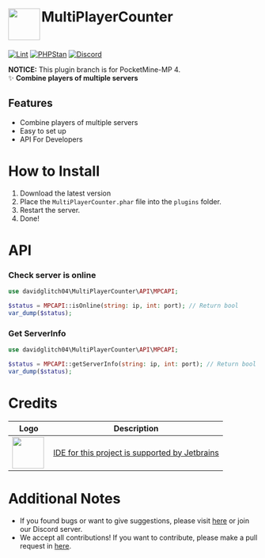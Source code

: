 <h1>MultiPlayerCounter<img src="assets/images/icon.png" height="64" width="64" align="left"></img></h1><br/>

[![Lint](https://poggit.pmmp.io/ci.shield/David-pm-pl/MultiPlayerCounter/MultiPlayerCounter)](https://poggit.pmmp.io/ci/David-pm-pl/MultiPlayerCounter/MultiPlayerCounter)
[![PHPStan](https://github.com/david-pm-pl/MultiPlayerCounter/actions/workflows/php.yml/badge.svg)](https://github.com/david-pm-pl/MultiPlayerCounter/actions/workflows/php.yml/badge.svg)
[![Discord](https://img.shields.io/discord/942248186670641202.svg?label=&logo=discord&logoColor=ffffff&color=7389D8&labelColor=6A7EC2)](https://discord.gg/34PC5u9W)

**NOTICE:** This plugin branch is for PocketMine-MP 4. <br/>
✨ **Combine players of multiple servers**
</div>

## Features
- Combine players of multiple servers
- Easy to set up
- API For Developers

# How to Install

1. Download the latest version
2. Place the `MultiPlayerCounter.phar` file into the `plugins` folder.
3. Restart the server.
4. Done!

# API

 ### Check server is online

  ```php
  use davidglitch04\MultiPlayerCounter\API\MPCAPI;

  $status = MPCAPI::isOnline(string: ip, int: port); // Return bool
  var_dump($status);
  ```

 ### Get ServerInfo
  ```php
  use davidglitch04\MultiPlayerCounter\API\MPCAPI;

  $status = MPCAPI::getServerInfo(string: ip, int: port); // Return bool
  var_dump($status);
  ```
# Credits

| Logo  | Description |
| ------------- | ----------- |
| <img src="https://resources.jetbrains.com/storage/products/company/brand/logos/PhpStorm_icon.png" height="64" width="64" align="left"> | <a href="https://jb.gg/OpenSourceSupport">IDE for this project is supported by Jetbrains</a> |

# Additional Notes

- If you found bugs or want to give suggestions, please visit <a href="https://github.com/David-pm-pl/MultiPlayerCounter/issues">here</a> or join our Discord server.
- We accept all contributions! If you want to contribute, please make a pull request in <a href="https://github.com/David-pm-pl/MultiPlayerCounter/pulls">here</a>.
 
